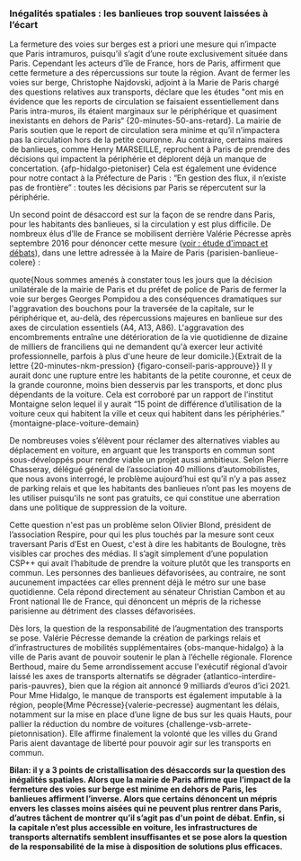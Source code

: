 ### Inégalités spatiales : les banlieues trop souvent laissées à l’écart

La fermeture des voies sur berges est a priori une mesure qui n’impacte que Paris intramuros, puisqu’il s’agit d’une route exclusivement située dans Paris. Cependant les acteurs d’île de France, hors de Paris, affirment que cette fermeture a des répercussions sur toute la région.
Avant de fermer les voies sur berge, Christophe Najdovski, adjoint à la Marie de Paris chargé des questions relatives aux transports, déclare que les études "ont mis en évidence que les reports de circulation se faisaient essentiellement dans Paris intra-muros, ils étaient marginaux sur le périphérique et quasiment inexistants en dehors de Paris“ {20-minutes-50-ans-retard}. La mairie de Paris soutien que le report de circulation sera minime et qu’il n’impactera pas la circulation hors de la petite couronne.
Au contraire, certains maires de banlieues, comme Henry MARSEILLE, reprochent à Paris de prendre des décisions qui impactent la périphérie et déplorent déjà un manque de concertation. {afp-hidalgo-pietoniser} Cela est également une évidence pour notre contact à la Préfecture de Paris : “En gestion des flux, il n’existe pas de frontière” : toutes les décisions par Paris se répercutent sur la périphérie.

Un second point de désaccord est sur la façon de se rendre dans Paris, pour les habitants des banlieues, si la circulation y est plus difficile.
De nombreux élus d’Ile de France se mobilisent derrière Valérie Pécresse après septembre 2016 pour dénoncer cette mesure ([voir : étude d'impact et débats](#chronologie-4)), dans une lettre adressée à la Maire de Paris {parisien-banlieue-colere} : 

quote{Nous sommes amenés à constater tous les jours que la décision unilatérale de la mairie de Paris et du préfet de police de Paris de fermer la voie sur berges Georges Pompidou a des conséquences dramatiques sur l'aggravation des bouchons pour la traversée de la capitale, sur le périphérique et, au-delà, des répercussions majeures en banlieue sur des axes de circulation essentiels (A4, A13, A86).
L'aggravation des encombrements entraîne une détérioration de la vie quotidienne de dizaine de milliers de franciliens qui ne demandent qu'à exercer leur activité professionnelle, parfois à plus d'une heure de leur domicile.}{Extrait de la lettre {20-minutes-nkm-pression} {figaro-conseil-paris-approuve}}
Il y aurait donc une rupture entre les habitants de la petite couronne, et ceux de la grande couronne, moins bien desservis par les transports, et donc plus dépendants de la voiture. Cela est corroboré par un rapport de l’institut Montaigne selon lequel il y aurait “15 point de différence d’utilisation de la voiture ceux qui habitent la ville et ceux qui habitent dans les périphéries.” {montaigne-place-voiture-demain}

De nombreuses voies s’élèvent pour réclamer des alternatives viables au déplacement en voiture, en arguant que les transports en commun sont sous-développés pour rendre viable un projet aussi ambitieux. Selon Pierre Chasseray, délégué général de l’association 40 millions d’automobilistes, que nous avons interrogé, le problème aujourd’hui est qu’il n’y a pas assez de parking relais et que les habitants des banlieues n’ont pas les moyens de les utiliser puisqu'ils ne sont pas gratuits, ce qui constitue une aberration dans une politique de suppression de la voiture.

Cette question n'est pas un problème selon Olivier Blond, président de l’association Respire, pour qui les plus touchés par la mesure sont ceux traversant Paris d’Est en Ouest, c'est à dire les habitants de Boulogne, très visibles car proches des médias. Il s’agit simplement d’une population CSP++ qui avait l’habitude de prendre la voiture plutôt que les transports en commun.  Les personnes des banlieues défavorisées, au contraire, ne sont aucunement impactées car elles prennent déjà le métro sur une base quotidienne. Cela répond directement au sénateur Christian Cambon et au Front national Ile de France, qui dénoncent un mépris de la richesse parisienne au détriment des classes défavorisées.

Dès lors, la question de la responsabilité de l’augmentation des transports se pose. Valérie Pécresse demande la création de parkings relais et d’infrastructures de mobilités supplémentaires {obs-manque-hidalgo} à la ville de Paris avant de pouvoir soutenir le plan à l’échelle régionale. Florence Berthoud, maire du 5eme arrondissement accuse l'exécutif régional d’avoir laissé les axes de transports alternatifs se dégrader {atlantico-interdire-paris-pauvres}, bien que la région ait annoncé 9 milliards d’euros d’ici 2021. Pour Mme Hidalgo, le manque de transports est également imputable à la région, people{Mme Pécresse}{valerie-pecresse} augmentant les délais, notamment sur la mise en place d’une ligne de bus sur les quais Hauts, pour pallier la réduction du nombre de voitures {challenge-vsb-arrete-pietonnisation}. Elle affirme finalement la volonté que les villes du Grand Paris aient davantage de liberté pour pouvoir agir sur les transports en commun.

**Bilan: il y a 3 points de cristallisation des désaccords sur la question des inégalités spatiales. Alors que la mairie de Paris affirme que l’impact de la fermeture des voies sur berge est minime en dehors de Paris, les banlieues affirment l’inverse. Alors que certains dénoncent un mépris envers les classes moins aisées qui ne peuvent plus rentrer dans Paris, d’autres tâchent de montrer qu’il s’agit pas d'un point de débat. Enfin, si la capitale n’est plus accessible en voiture, les infrastructures de transports alternatifs semblent insuffisantes et se pose alors la question de la responsabilité de la mise à disposition de solutions plus efficaces.**

